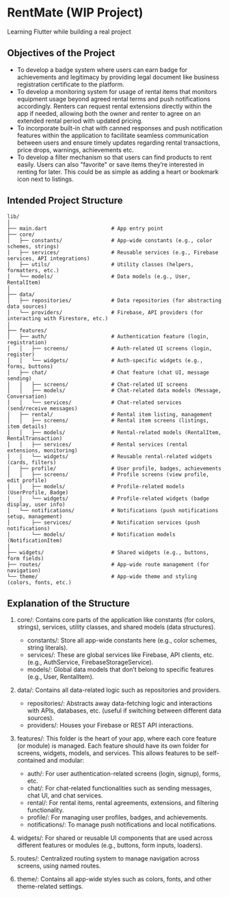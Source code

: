 # RentMate (WIP Project)
Learning Flutter while building a real project

## Objectives of the Project

- To develop a badge system where users can earn badge for achievements and legitimacy by providing legal document like business registration certificate to the platform.
- To develop a monitoring system for usage of rental items that monitors equipment usage beyond agreed rental terms and push notifications accordingly. Renters can request rental extensions directly within the app if needed, allowing both the owner and renter to agree on an extended rental period with updated pricing.
- To incorporate built-in chat with canned responses and push notification features within the application to facilitate seamless communication between users and ensure timely updates regarding rental transactions, price drops, warnings, achievements etc.
- To develop a filter mechanism so that users can find products to rent easily.  Users can also "favorite" or save items they’re interested in renting for later. This could be as simple as adding a heart or bookmark icon next to listings.

## Intended Project Structure
```
lib/
│
├── main.dart                     # App entry point
├── core/
│   ├── constants/                # App-wide constants (e.g., color schemes, strings)
│   ├── services/                 # Reusable services (e.g., Firebase services, API integrations)
│   ├── utils/                    # Utility classes (helpers, formatters, etc.)
│   └── models/                   # Data models (e.g., User, RentalItem)
│
├── data/
│   ├── repositories/             # Data repositories (for abstracting data sources)
│   └── providers/                # Firebase, API providers (for interacting with Firestore, etc.)
│
├── features/
│   ├── auth/                     # Authentication feature (login, registration)
│   │   ├── screens/              # Auth-related UI screens (login, register)
│   │   └── widgets/              # Auth-specific widgets (e.g., forms, buttons)
│   ├── chat/                     # Chat feature (chat UI, message sending)
│   │   ├── screens/              # Chat-related UI screens
│   │   ├── models/               # Chat-related data models (Message, Conversation)
│   │   └── services/             # Chat-related services (send/receive messages)
│   ├── rental/                   # Rental item listing, management
│   │   ├── screens/              # Rental item screens (listings, item details)
│   │   ├── models/               # Rental-related models (RentalItem, RentalTransaction)
│   │   ├── services/             # Rental services (rental extensions, monitoring)
│   │   └── widgets/              # Reusable rental-related widgets (cards, filters)
│   ├── profile/                  # User profile, badges, achievements
│   │   ├── screens/              # Profile screens (view profile, edit profile)
│   │   ├── models/               # Profile-related models (UserProfile, Badge)
│   │   └── widgets/              # Profile-related widgets (badge display, user info)
│   └── notifications/            # Notifications (push notifications setup, management)
│       ├── services/             # Notification services (push notifications)
│       └── models/               # Notification models (NotificationItem)
│
├── widgets/                      # Shared widgets (e.g., buttons, form fields)
├── routes/                       # App-wide route management (for navigation)
└── theme/                        # App-wide theme and styling (colors, fonts, etc.)

```

## Explanation of the Structure

1. core/: Contains core parts of the application like constants (for colors, strings), services, utility classes, and shared models (data structures).

    - constants/: Store all app-wide constants here (e.g., color schemes, string literals).
    - services/: These are global services like Firebase, API clients, etc. (e.g., AuthService, FirebaseStorageService).
    - models/: Global data models that don’t belong to specific features (e.g., User, RentalItem).

2. data/: Contains all data-related logic such as repositories and providers.

    - repositories/: Abstracts away data-fetching logic and interactions with APIs, databases, etc. (useful if switching between different data sources).
    - providers/: Houses your Firebase or REST API interactions.

3. features/: This folder is the heart of your app, where each core feature (or module) is managed. Each feature should have its own folder for screens, widgets, models, and services. This allows features to be self-contained and modular:

    - auth/: For user authentication-related screens (login, signup), forms, etc.
    - chat/: For chat-related functionalities such as sending messages, chat UI, and chat services.
    - rental/: For rental items, rental agreements, extensions, and filtering functionality.
    - profile/: For managing user profiles, badges, and achievements.
    - notifications/: To manage push notifications and local notifications.

4. widgets/: For shared or reusable UI components that are used across different features or modules (e.g., buttons, form inputs, loaders).

5. routes/: Centralized routing system to manage navigation across screens, using named routes.

6. theme/: Contains all app-wide styles such as colors, fonts, and other theme-related settings.